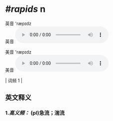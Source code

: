 # ***\#rapids*** n
英音 'ræpɪdz  
英音
<audio src="./media/rapids-b.aac" controls="controls"></audio>

美音 'ræpɪdz  
美音
<audio src="./media/rapids.aac" controls="controls"></audio>



| 词频 1 |  

英文释义
---
### 1.*高义频：* **(pl)急流；湍流**  


